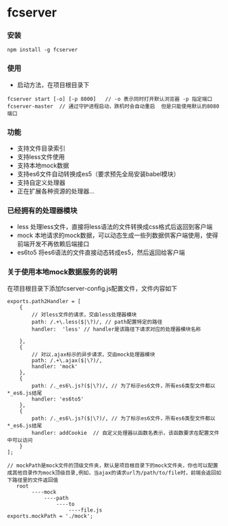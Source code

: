 # fcserver

### 安装

```
npm install -g fcserver
```

### 使用
+ 启动方法，在项目根目录下
```
fcserver start [-o] [-p 8000]   // -o 表示同时打开默认浏览器 -p 指定端口
fcserver-master  // 通过守护进程启动，跌机时会自动重启  但是只能使用默认的8080端口
```

### 功能
+ 支持文件目录索引
+ 支持less文件使用
+ 支持本地mock数据
+ 支持es6文件自动转换成es5（要求预先全局安装babel模块）
+ 支持自定义处理器
+ 正在扩展各种资源的处理器...

### 已经拥有的处理器模块

* less 处理less文件，直接将less语法的文件转换成css格式后返回到客户端
* mock 本地请求的mock数据，可以动态生成一些列数据供客户端使用，使得前端开发不再依赖后端接口
* es6to5 将es6语法的文件直接动态转成es5，然后返回给客户端


### 关于使用本地mock数据服务的说明

在项目根目录下添加fcserver-config.js配置文件，文件内容如下

```
exports.path2Handler = [
    { 
        // 对less文件的请求，交由less处理器模块
        path: /.+\.less($|\?)/, // path配置特定的路径
        handler:  'less' // handler是该路径下请求对应的处理器模块名称
           
    },
    {   
        // 对以.ajax标示的异步请求，交由mock处理器模块
        path: /.+\.ajax($|\?)/,
        handler: 'mock'
    },
    {
        path: /._es6\.js?($|\?)/, // 为了标示es6文件，所有es6类型文件都以*_es6.js结尾
        handler: 'es6to5'
    },
    {
        path: /._es6\.js?($|\?)/, // 为了标示es6文件，所有es6类型文件都以*_es6.js结尾
        handler: addCookie  // 自定义处理器以函数名表示，该函数要求在配置文件中可以访问
    }
];

// mockPath是mock文件的顶级文件夹，默认是项目根目录下的mock文件夹，你也可以配置成其他目录作为mock顶级目录,例如，当ajax的请求url为/path/to/file时，前端会返回如下路径里的文件返回值
   root
        ----mock
            ----path
                ----to
                    ----file.js
exports.mockPath = './mock';
```
